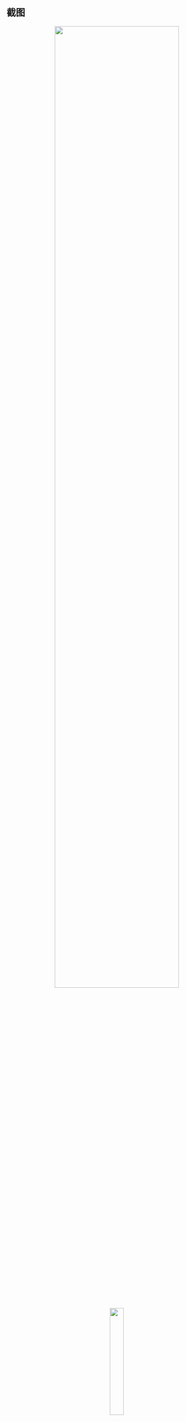 ## 截图

<p align="center">
    <img src="https://github.com/user-attachments/assets/6b931973-64b4-4ecc-90ef-03ead1dbce8c" width="75%" style="display: inline-block; vertical-align: top;">
    <img src="https://github.com/user-attachments/assets/29b0fc19-857c-46af-92af-6ac5b8c3ed0c" width="25%" style="display: inline-block; vertical-align: top;">
</p>


## 简介
1.  启动一个 web 服务
2.  提供文本\图片\文件 存储功能
3.  和任何内网能使用浏览器的设备分享资源
4.  速度超快（内网）
5.  windows 可以启动成托盘，操作便捷
6.  链接会自动变成可点击的超链接

## 安装启动方法

### windows - EXE
在release页面下载并启动exe

### Docker（服务器部署）

```sh
# dockerhub 镜像
docker run -d -p 5000:5000 kasusa/lan-clipboard-app:latest

# 阿里云镜像
docker run -d -p 5000:5000 registry.cn-hangzhou.aliyuncs.com/aaas-images/lan-clipboard-app:latest
```

### 通过源码运行
> 目前mac上发现打包脚本有问题，无论如何都不能正确打包，只能手动跑。
> 
```
flask run  --host=0.0.0.0 --port 5002
```

## 使用方法
1. 打开地址 http://127.0.0.1:5000
2. 存放临时文本/文件/图片。
3. 在其他设备上打开它的地址如 http://192.168.31.90:5000/
4. 内容不同步时，点击刷新按钮同步内容


## FAQ
想自定义端口启动 参考 [issue1](https://github.com/cornradio/LANwebclipboard-win-flask/issues/1)







